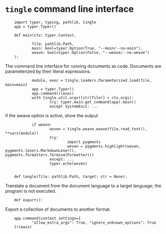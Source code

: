 # `tingle` command line interface

        import typer, typing, pathlib, tingle
        app = typer.Typer()        
        
        def main(ctx: typer.Context, 
                
                file: pathlib.Path, 
                main: bool=typer.Option(True, "--main/--no-main"),
                weave: bool=typer.Option(False, "--weave/--no-weave")
        ):

The command line interface for running documents as code.
Documents are parameterized by their literal expressions.
            
                module, exec = tingle.loaders.Parameterized.load(file, main=main)
                app = typer.Typer()
                app.command()(exec)
                with tingle.util.argv([str(file)] + ctx.args):
                        try: typer.main.get_command(app).main()
                        except SystemExit: ...

if the weave option is active, show the output

                if weave:
                        woven = tingle.weave.weave(file.read_text(), **vars(module))
                        try:
                                import pygments
                                woven = pygments.highlight(woven, pygments.lexers.MarkdownLexer(), pygments.formatters.TerminalFormatter())
                        except: ...
                        typer.echo(woven)


        def tangle(file: pathlib.Path, target: str = None):

Translate a document from the document language to a target language;
the program is not executed.

        def export():

Export a collection of documents to another format.        

        app.command(context_settings={
                "allow_extra_args": True, "ignore_unknown_options": True
        })(main)

        